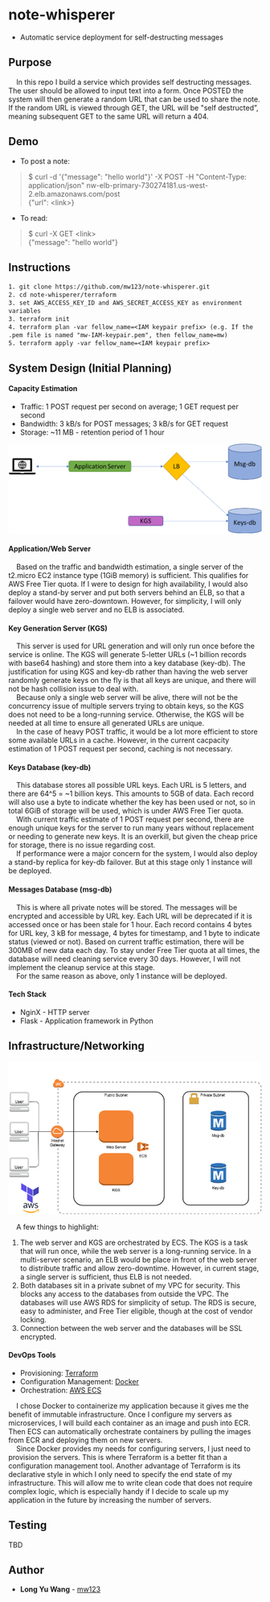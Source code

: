 # note-whisperer
- Automatic service deployment for self-destructing messages 

## Purpose

&nbsp;&nbsp;&nbsp;&nbsp;In this repo I build a service which provides self destructing messages. The user should be allowed to input text into a form. Once POSTED the system will then generate a random URL that can be used to share the note. If the random URL is viewed through GET, the URL will be "self destructed”, meaning subsequent GET to the same URL will return a 404.

## Demo

* To post a note:
> $ curl -d '{"message": "hello world"}' -X POST -H "Content-Type: application/json" nw-elb-primary-730274181.us-west-2.elb.amazonaws.com/post  
> {"url": \<link\>}

* To read:
> $ curl -X GET \<link\>  
> {"message": "hello world"}

## Instructions
```
1. git clone https://github.com/mw123/note-whisperer.git
2. cd note-whisperer/terraform
3. set AWS_ACCESS_KEY_ID and AWS_SECRET_ACCESS_KEY as environment variables
3. terraform init
4. terraform plan -var fellow_name=<IAM keypair prefix> (e.g. If the .pem file is named "mw-IAM-keypair.pem", then fellow_name=mw)
5. terraform apply -var fellow_name=<IAM keypair prefix>
```

## System Design (Initial Planning)

#### Capacity Estimation
* Traffic: 1 POST request per second on average; 1 GET request per second
* Bandwidth: 3 kB/s for POST messages; 3 kB/s for GET request
* Storage: ~11 MB - retention period of 1 hour

![](img/system_design.png)

#### Application/Web Server
&nbsp;&nbsp;&nbsp;&nbsp;Based on the traffic and bandwidth estimation, a single server of the t2.micro EC2 instance type (1GiB memory) is sufficient. This qualifies for AWS Free Tier quota. If I were to design for high availability, I would also deploy a stand-by server and put both servers behind an ELB, so that a failover would have zero-downtown. However, for simplicity, I will only deploy a single web server and no ELB is associated.  

#### Key Generation Server (KGS)
&nbsp;&nbsp;&nbsp;&nbsp;This server is used for URL generation and will only run once before the service is online. The KGS will generate 5-letter URLs (~1 billion records with base64 hashing) and store them into a key database (key-db). The justification for using KGS and key-db rather than having the web server randomly generate keys on the fly is that all keys are unique, and there will not be hash collision issue to deal with.  
&nbsp;&nbsp;&nbsp;&nbsp;Because only a single web server will be alive, there will not be the concurrency issue of multiple servers trying to obtain keys, so the KGS does not need to be a long-running service. Otherwise, the KGS will be needed at all time to ensure all generated URLs are unique.  
&nbsp;&nbsp;&nbsp;&nbsp;In the case of heavy POST traffic, it would be a lot more efficient to store some available URLs in a cache. However, in the current cacpacity estimation of 1 POST request per second, caching is not necessary.  

#### Keys Database (key-db)
&nbsp;&nbsp;&nbsp;&nbsp;This database stores all possible URL keys. Each URL is 5 letters, and there are 64^5 = ~1 billion keys. This amounts to 5GB of data. Each record will also use a byte to indicate whether the key has been used or not, so in total 6GiB of storage will be used, which is under AWS Free Tier quota.  
&nbsp;&nbsp;&nbsp;&nbsp;With current traffic estimate of 1 POST request per second, there are enough unique keys for the server to run many years without replacement or needing to generate new keys. It is an overkill, but given the cheap price for storage, there is no issue regarding cost.  
&nbsp;&nbsp;&nbsp;&nbsp;If performance were a major concern for the system, I would also deploy a stand-by replica for key-db failover. But at this stage only 1 instance will be deployed.  

#### Messages Database (msg-db)
&nbsp;&nbsp;&nbsp;&nbsp;This is where all private notes will be stored. The messages will be encrypted and accessible by URL key. Each URL will be deprecated if it is accessed once or has been stale for 1 hour. Each record contains 4 bytes for URL key, 3 kB for message, 4 bytes for timestamp, and 1 byte to indicate status (viewed or not). Based on current traffic estimation, there will be 300MB of new data each day. To stay under Free Tier quota at all times, the database will need cleaning service every 30 days. However, I will not implement the cleanup service at this stage.  
&nbsp;&nbsp;&nbsp;&nbsp;For the same reason as above, only 1 instance will be deployed.  

#### Tech Stack

* NginX - HTTP server
* Flask - Application framework in Python

## Infrastructure/Networking

![](img/infrastructure.png)

&nbsp;&nbsp;&nbsp;&nbsp;A few things to highlight: 
  1. The web server and KGS are orchestrated by ECS. The KGS is a task that will run once, while the web server is a long-running service. In a multi-server scenario, an ELB would be place in front of the web server to distribute traffic and allow zero-downtime. However, in current stage, a single server is sufficient, thus ELB is not needed.
  2. Both databases sit in a private subnet of my VPC for security. This blocks any access to the databases from outside the VPC. The databases will use AWS RDS for simplicity of setup. The RDS is secure, easy to administer, and Free Tier eligible, though at the cost of vendor locking.
  3. Connection between the web server and the databases will be SSL encrypted.
  
#### DevOps Tools
* Provisioning: [Terraform](https://www.terraform.io/docs/index.html)
* Configuration Management: [Docker](https://docs.docker.com/)
* Orchestration: [AWS ECS](https://docs.aws.amazon.com/ecs/index.html#lang/en_us)

&nbsp;&nbsp;&nbsp;&nbsp;I chose Docker to containerize my application because it gives me the benefit of immutable infrastructure. Once I configure my servers as microservices, I will build each container as an image and push into ECR. Then ECS can automatically orchestrate containers by pulling the images from ECR and deploying them on new servers.  
&nbsp;&nbsp;&nbsp;&nbsp;Since Docker provides my needs for configuring servers, I just need to provision the servers. This is where Terraform is a better fit than a configuration management tool. Another advantage of Terraform is its declarative style in which I only need to specify the end state of my infrastructure. This will allow me to write clean code that does not require complex logic, which is especially handy if I decide to scale up my application in the future by increasing the number of servers.  

## Testing

TBD

## Author

* **Long Yu Wang** - [mw123](https://github.com/mw123)
